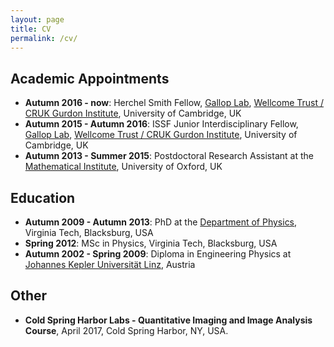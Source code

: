 ```yaml
---
layout: page
title: CV
permalink: /cv/
---
```


## Academic Appointments
* **Autumn 2016 - now**: Herchel Smith Fellow, [Gallop Lab](http://www2.gurdon.cam.ac.uk/~galloplab/), [Wellcome Trust / CRUK Gurdon Institute](http://www.gurdon.cam.ac.uk), University of Cambridge, UK
* **Autumn 2015 - Autumn 2016**: ISSF Junior Interdisciplinary Fellow, [Gallop Lab](http://www2.gurdon.cam.ac.uk/~galloplab/), [Wellcome Trust / CRUK Gurdon Institute](http://www.gurdon.cam.ac.uk), University of Cambridge, UK
* **Autumn 2013 - Summer 2015**: Postdoctoral Research Assistant at the [Mathematical Institute](http://www.maths.ox.ac.uk/), University of Oxford, UK

## Education
* **Autumn 2009 - Autumn 2013**: PhD at the [Department of Physics](http://www.phys.vt.edu/), Virginia Tech, Blacksburg, USA
* **Spring 2012**: MSc in Physics, Virginia Tech, Blacksburg, USA
* **Autumn 2002 - Spring 2009**: Diploma in Engineering Physics at [Johannes Kepler Universit&auml;t Linz](http://www.jku.at/), Austria

## Other
* **Cold Spring Harbor Labs - Quantitative Imaging and Image Analysis Course**, April 2017, Cold Spring Harbor, NY, USA.